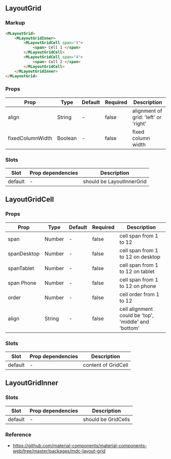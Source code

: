 ## LayoutGrid

### Markup

```html
<MLayoutGrid>
    <MLayoutGridInner>
        <MLayoutGridCell span="4">
            <span> Cell 1 </span>
        </MLayoutGridCell>
        <MLayoutGridCell span="4">
            <span> Cell 2 </span>
        </MLayoutGridCell>
    </MLayoutGridInner>
</MLayoutGrid>
```

### Props

| Prop | Type | Default | Required | Description |
|------|------|---------|----------|-------------|
| align | String | - | false | alignment of grid: 'left' or 'right' |
| fixedColumnWidth | Boolean | - | false | fixed column width |

### Slots

| Slot | Prop dependencies | Description |
|------|-------------------|-------------|
| default | - | should be LayoutInnerGrid |

## LayoutGridCell

### Props

| Prop | Type | Default | Required | Description |
|------|------|---------|----------|-------------|
| span | Number | - | false | cell span from 1 to 12 |
| spanDesktop | Number | - | false | cell span from 1 to 12 on desktop |
| spanTablet | Number | - | false | cell span from 1 to 12 on tablet |
| span Phone | Number | - | false | cell span from 1 to 12 on phone |
| order | Number | - | false | cell order from 1 to 12 |
| align | String | - | false | cell alignment could be 'top', 'middle' and 'bottom' |

### Slots

| Slot | Prop dependencies | Description |
|------|-------------------|-------------|
| default | - | content of GridCell |

## LayoutGridInner

### Slots

| Slot | Prop dependencies | Description |
|------|-------------------|-------------|
| default | - | should be GridCells |

### Reference

- https://github.com/material-components/material-components-web/tree/master/packages/mdc-layout-grid
